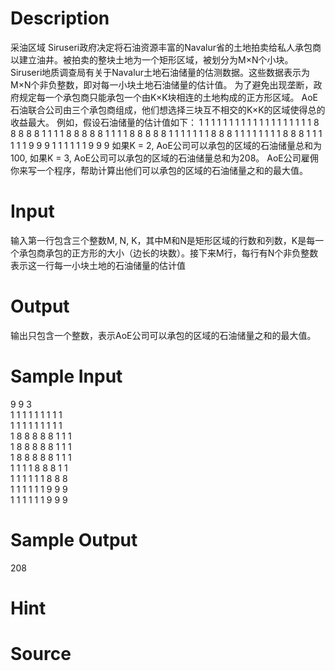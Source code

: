 
# Description

<div class="content"><p>采油区域 Siruseri政府决定将石油资源丰富的Navalur省的土地拍卖给私人承包商以建立油井。被拍卖的整块土地为一个矩形区域，被划分为M×N个小块。 Siruseri地质调查局有关于Navalur土地石油储量的估测数据。这些数据表示为M×N个非负整数，即对每一小块土地石油储量的估计值。 为了避免出现垄断，政府规定每一个承包商只能承包一个由K×K块相连的土地构成的正方形区域。 AoE石油联合公司由三个承包商组成，他们想选择三块互不相交的K×K的区域使得总的收益最大。 例如，假设石油储量的估计值如下： 1 1 1 1 1 1 1 1 1 1 1 1 1 1 1 1 1 1 1 8 8 8 8 8 1 1 1 1 8 8 8 8 8 1 1 1 1 8 8 8 8 8 1 1 1 1 1 1 1 8 8 8 1 1 1 1 1 1 1 1 8 8 8 1 1 1 1 1 1 9 9 9 1 1 1 1 1 1 9 9 9 如果K = 2, AoE公司可以承包的区域的石油储量总和为100, 如果K = 3, AoE公司可以承包的区域的石油储量总和为208。 AoE公司雇佣你来写一个程序，帮助计算出他们可以承包的区域的石油储量之和的最大值。</p></div>

# Input

<div class="content"><p>输入第一行包含三个整数M, N, K，其中M和N是矩形区域的行数和列数，K是每一个承包商承包的正方形的大小（边长的块数）。接下来M行，每行有N个非负整数表示这一行每一小块土地的石油储量的估计值</p></div>

# Output

<div class="content"><p>输出只包含一个整数，表示AoE公司可以承包的区域的石油储量之和的最大值。</p></div>

# Sample Input

<div class="content"><span class="sampledata">9 9 3 <br/>
1 1 1 1 1 1 1 1 1 <br/>
1 1 1 1 1 1 1 1 1 <br/>
1 8 8 8 8 8 1 1 1 <br/>
1 8 8 8 8 8 1 1 1 <br/>
1 8 8 8 8 8 1 1 1 <br/>
1 1 1 1 8 8 8 1 1 <br/>
1 1 1 1 1 1 8 8 8 <br/>
1 1 1 1 1 1 9 9 9 <br/>
1 1 1 1 1 1 9 9 9 </span></div>

# Sample Output

<div class="content"><span class="sampledata">208</span></div>

# Hint

<div class="content"><p></p></div>

# Source

<div class="content"><p><a href="problemset.php?search="></a></p></div>


